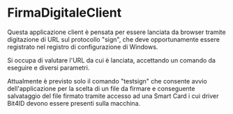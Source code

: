 # FirmaDigitaleClient
 
Questa applicazione client è pensata per essere lanciata da browser tramite digitazione di URL sul protocollo "sign", che deve opportunamente essere registrato nel registro di configurazione di Windows.

Si occupa di valutare l'URL da cui è lanciata, accettando un comando da eseguire e diversi parametri.

Attualmente è previsto solo il comando "testsign" che consente avvio dell'applicazione per la scelta di un file da firmare e conseguente salvataggio del file firmato tramite accesso ad una Smart Card i cui driver Bit4ID devono essere presenti sulla macchina.
